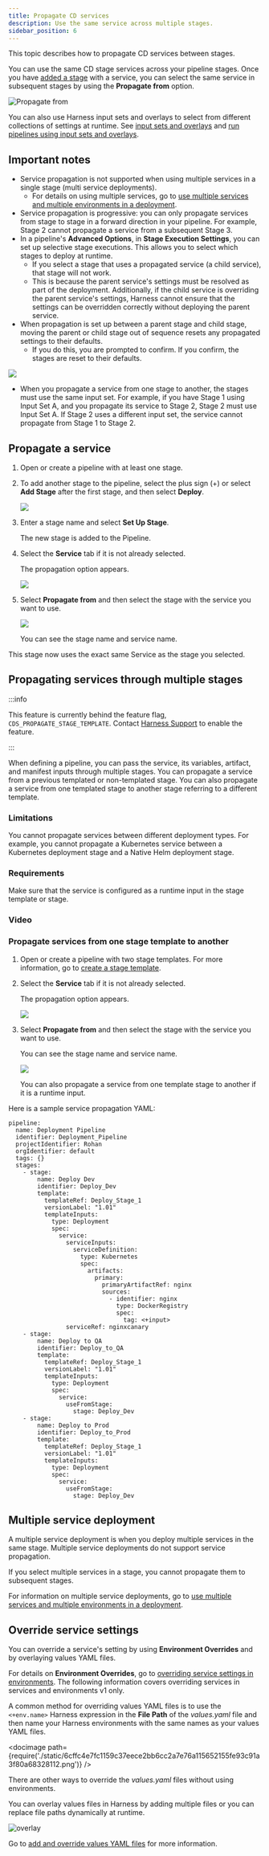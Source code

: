 ```yaml
---
title: Propagate CD services
description: Use the same service across multiple stages.
sidebar_position: 6
---
```


This topic describes how to propagate CD services between stages.

You can use the same CD stage services across your pipeline stages. Once you have [added a stage](/docs/platform/pipelines/add-a-stage.md) with a service, you can select the same service in subsequent stages by using the **Propagate from** option.

![Propagate from](./static/b7df1f589cdc64982a5458c3ad1b107132e1b7e3634dfcfeb716c075437e1d6c.png)  

You can also use Harness input sets and overlays to select from different collections of settings at runtime. See [input sets and overlays](/docs/platform/pipelines/input-sets.md) and [run pipelines using input sets and overlays](../../../platform/pipelines/run-pipelines-using-input-sets-and-overlays.md).

## Important notes

* Service propagation is not supported when using multiple services in a single stage (multi service deployments).
  * For details on using multiple services, go to [use multiple services and multiple environments in a deployment](/docs/continuous-delivery/x-platform-cd-features/advanced/multiserv-multienv).
* Service propagation is progressive: you can only propagate services from stage to stage in a forward direction in your pipeline. For example, Stage 2 cannot propagate a service from a subsequent Stage 3.
* In a pipeline's **Advanced Options**, in **Stage Execution Settings**, you can set up selective stage executions. This allows you to select which stages to deploy at runtime.
  * If you select a stage that uses a propagated service (a child service), that stage will not work.
  * This is because the parent service's settings must be resolved as part of the deployment. Additionally, if the child service is overriding the parent service's settings, Harness cannot ensure that the settings can be overridden correctly without deploying the parent service.
* When propagation is set up between a parent stage and child stage, moving the parent or child stage out of sequence resets any propagated settings to their defaults.
  * If you do this, you are prompted to confirm. If you confirm, the stages are reset to their defaults.
  
![](./static/propagate-and-override-cd-services-00.png)

* When you propagate a service from one stage to another, the stages must use the same input set. For example, if you have Stage 1 using Input Set A, and you propagate its service to Stage 2, Stage 2 must use Input Set A. If Stage 2 uses a different input set, the service cannot propagate from Stage 1 to Stage 2.

## Propagate a service

1. Open or create a pipeline with at least one stage.
2. To add another stage to the pipeline, select the plus sign (+) or select **Add Stage** after the first stage, and then select **Deploy**.
   
   ![](./static/propagate-and-override-cd-services-01.png)
3. Enter a stage name and select **Set Up Stage**.
   
   The new stage is added to the Pipeline.
4. Select the **Service** tab if it is not already selected.
   
   The propagation option appears.
   
   ![](./static/propagate-and-override-cd-services-02.png)
5. Select **Propagate from** and then select the stage with the service you want to use.
   
   ![](./static/propagate-and-override-cd-services-03.png)
   
   You can see the stage name and service name.

This stage now uses the exact same Service as the stage you selected.

## Propagating services through multiple stages

:::info

This feature is currently behind the feature flag, `CDS_PROPAGATE_STAGE_TEMPLATE`. Contact [Harness Support](mailto:support@harness.io) to enable the feature.

:::

When defining a pipeline, you can pass the service, its variables, artifact, and manifest inputs through multiple stages. You can propagate a service from a previous templated or non-templated stage. You can also propagate a service from one templated stage to another stage referring to a different template. 

### Limitations

You cannot propagate services between different deployment types. For example, you cannot propagate a Kubernetes service between a Kubernetes deployment stage and a Native Helm deployment stage.

### Requirements

Make sure that the service is configured as a runtime input in the stage template or stage.

### Video

<!-- Video:
https://www.loom.com/embed/79b0d4c9c4634d2e95da1a832ef8060f%22-->
<docvideo src="https://www.loom.com/share/79b0d4c9c4634d2e95da1a832ef8060f" />

### Propagate services from one stage template to another

1. Open or create a pipeline with two stage templates. For more information, go to [create a stage template](/docs/continuous-delivery/x-platform-cd-features/templates/create-a-remote-stage-template).
2. Select the **Service** tab if it is not already selected.
   
   The propagation option appears.

   ![](static/template-stage-propagation1.png)
3. Select **Propagate from** and then select the stage with the service you want to use.
   
   You can see the stage name and service name.

   ![](static/template-stage-propagation2.png)

   You can also propagate a service from one template stage to another if it is a runtime input. 

Here is a sample service propagation YAML:

```
pipeline:
  name: Deployment Pipeline
  identifier: Deployment_Pipeline
  projectIdentifier: Rohan
  orgIdentifier: default
  tags: {}
  stages:
    - stage:
        name: Deploy Dev
        identifier: Deploy_Dev
        template:
          templateRef: Deploy_Stage_1
          versionLabel: "1.01"
          templateInputs:
            type: Deployment
            spec:
              service:
                serviceInputs:
                  serviceDefinition:
                    type: Kubernetes
                    spec:
                      artifacts:
                        primary:
                          primaryArtifactRef: nginx
                          sources:
                            - identifier: nginx
                              type: DockerRegistry
                              spec:
                                tag: <+input>
                serviceRef: nginxcanary
    - stage:
        name: Deploy to QA
        identifier: Deploy_to_QA
        template:
          templateRef: Deploy_Stage_1
          versionLabel: "1.01"
          templateInputs:
            type: Deployment
            spec:
              service:
                useFromStage:
                  stage: Deploy_Dev
    - stage:
        name: Deploy to Prod
        identifier: Deploy_to_Prod
        template:
          templateRef: Deploy_Stage_1
          versionLabel: "1.01"
          templateInputs:
            type: Deployment
            spec:
              service:
                useFromStage:
                  stage: Deploy_Dev

```

## Multiple service deployment

A multiple service deployment is when you deploy multiple services in the same stage. Multiple service deployments do not support service propagation.

If you select multiple services in a stage, you cannot propagate them to subsequent stages.

For information on multiple service deployments, go to [use multiple services and multiple environments in a deployment](/docs/continuous-delivery/x-platform-cd-features/advanced/multiserv-multienv).


## Override service settings

 You can override a service's setting by using **Environment Overrides** and by overlaying values YAML files.
 
For details on **Environment Overrides**, go to [overriding service settings in environments](/docs/continuous-delivery/x-platform-cd-features/environments/create-environments). The following information covers overriding services in services and environments v1 only.

A common method for overriding values YAML files is to use the `<+env.name>` Harness expression in the **File Path** of the *values.yaml* file and then name your Harness environments with the same names as your values YAML files.

<!-- ![](../../cd-services/cd-services-general/static/6cffc4e7fc1159c37eece2bb6cc2a7e76a115652155fe93c91a3f80a68328112.png) -->

<docimage path={require('./static/6cffc4e7fc1159c37eece2bb6cc2a7e76a115652155fe93c91a3f80a68328112.png')} />

There are other ways to override the *values.yaml* files without using environments.

You can overlay values files in Harness by adding multiple files or you can replace file paths dynamically at runtime.

![overlay](./static/0bbc97758875d869b84bcf9ee6648103f217ecd0923076a0f2d86f3c821e0df7.png)

Go to [add and override values YAML files](/docs/continuous-delivery/deploy-srv-diff-platforms/kubernetes/cd-kubernetes-category/add-and-override-values-yaml-files) for more information.





